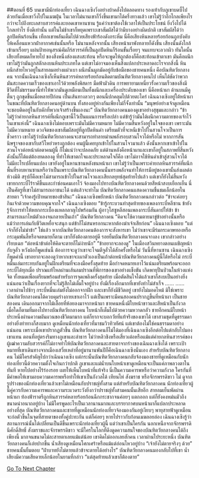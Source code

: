 ##ตอนที่ 65 บนเขามีนักท่องเที่ยว
เฉินฉางเซิงวิ่งอย่างบ้าคลั่งไปตลอดทาง รองเท้ากับภูเขาบดบี้ไปด้วยกันเมื่อเขาวิ่งไปในเมฆฝุ่น ในเวลาไม่นานเขาก็วิ่งขึ้นเขามาได้ครึ่งทางแล้ว
เขาไม่รู้ว่าอีกไกลเพียงไรกว่าจะไปถึงทะเลสาบสวรรค์และยอดเขาหานซาน รู้แค่ว่าเขาต้องใช้เวลาให้เป็นประโยชน์ ยิ่งวิ่งไปได้ไกลเท่าไร ยิ่งดีเท่านั้น
แต่ในไม่ช้าเขาก็หยุดเพราะเขาสัมผัสได้ว่ามีบางอย่างผิดปกติ
เขาสัมผัสได้ว่าลูกปัดหินร้อนขึ้น
เทือกเขาพลันเต็มไปด้วยเสียงฟ้าร้องดังกระหึ่ม นี่คือเสียงหินหลายร้อยก้อนถูกบังคับให้เคลื่อนแหวกฝ่าอากาศเช่นนั้นหรือ
ไม่นานหลังจากนั้น เสียงหน้าผาพังทลายก็ดังขึ้น
เสียงนั้นดังใกล้เข้ามาเรื่อยๆ แผ่นป้ายอนุสรณ์คัมภีร์สวรรค์ที่เป็นลูกปัดหินก็ร้อนขั้นเรื่อยๆ จนแทบจะลวกผิว
ทันใดนั้นเสียงทั้งหมดก็หายไป
ของสิ่งหนึ่งส่องแสงสะท้อน หรือจะพูดให้ถูกต้องก็คือสะท้อนเข้าตาเขา
มันคือผนึก เขาไม่รู้ว่ามันถูกสลักลงบนหินประเภทใด แต่เขาไม่อาจมองเห็นสิ่งแปลกประหลาดอะไรจากสิ่งนี้
หินผนึกส่ายไหวอยู่ในสายลมอย่างแผ่วเบา
ผนึกนั้นผูกมัดอยู่กับข้อมือของชายคนหนึ่ง
คือบัณฑิตวัยกลางคน
จากนั้นเฉินฉางเซิงก็เห็นหินสวรรค์หลายร้อยก้อนติดตามบัณฑิตวัยกลางคนไป
เห็นได้ชัดว่าพวกมันสะกดความเร็วของเขาเอาไว้ด้วยพลังพิสดาร มืดฟ้ามัวดิน การพยายามเหนี่ยวรั้งความเร็วของสิ่งมีชีวิตที่ไม่ธรรมดานี้ทำให้พวกมันดูเหมือนเป็นทั้งผนึกและเครื่องประดับของเขา
นี่คือหน้าผา ด้านบนมีคูตื้นๆ ถูกขุดขึ้นเมื่อหลายปีก่อน เป็นเส้นทางลวกๆ ตอนนี้ปกคลุมไปด้วยตะไคร่
เฉินฉางเซิงอยู่ใต้หน้าผาในขณะที่บัณฑิตวัยกลางคนอยู่ด้านบน ทั้งสองอยู่ห่างกันเพียงไม่กี่จั้งเท่านั้น
“มนุษย์อย่างเจ้าดูเหมือนจะชอบติดอยู่ในกับดักที่พวกเจ้าสร้างขึ้นเองนะ”
บัณฑิตวัยกลางคนมองดูเขาอย่างสุขุมและกล่าว “ข้าไม่รู้ว่าค่ายกลหินสวรรค์ที่ผนึกภูเขานี้ไว้เป็นแผนการหรือเปล่า แต่ข้ารู้ว่ามันได้ผนึกความตายของเจ้าไว้ในเขาแห่งนี้”
เฉินฉางเซิงไม่ตอบเพราะมันไม่มีความหมาย
ไม่มีความสิ้นหวังอยู่ในใจของเขา เพราะมันไม่มีความหมาย
ดวงจิตของเขาสัมผัสอยู่ที่ลูกปัดหินดำ เตรียมตัวที่จะหนีเข้าไปในสวนโจวเป็นการชั่วคราว
เขาไม่รู้ว่าบัณฑิตวัยกลางคนจะสามารถทำลายม่านพลังรอบสวนโจวได้หรือไม่ หากการสันนิษฐาจของเขากับสวีโหย่วหรงถูกต้อง คนผู้นี้เคยบุกเข้าไปในสวนโจวมาแล้ว ดังนั้นหากเขาเข้าไปในสวนโจวต่อหน้าต่อตาคนผู้นี้ ก็ไม่แน่ว่าจะปลอดภัย แต่ด้านหลังคือหน้าผาและเขาก็อยู่ในสภาพที่สิ้นหวัง ดังนั้นก็ได้แต่ต้องทดลองดู
ที่ทำให้เขาตกใจและประหลาดใจก็คือ เขาไม่อาจใช้หินดำเข้าสู่สวนโจวได้
ไม่มีอะไรเปลี่ยนแปลง เขายังอยู่ในหานซานหลังชนหน้าผา
เขาไม่รู้ว่าเป็นเพราะค่ายกลหินสวรรค์ที่ผนึกพื้นที่รอบหานซานหรือว่าเป็นเพราะบัณฑิตวัยกลางคนนั้นทรงพลังจนทำให้การมีอยู่ของเขานั้นส่งผลต่อห้วงมิติ
สรุปก็คือเขาไม่สามารถเข้าไปในสวนโจวและเสียกลยุทธ์สุดท้ายไปแล้ว
แต่เขาก็ยังไม่สิ้นหวัง
เขายกกระบี่ไร้ราคีขึ้นและกำซ่อนคมเอาไว้ จ้องมองไปทางบัณฑิตวัยกลางคนด้วยสีหน้าสงบเยือกเย็น
นี่เป็นศัตรูที่เขาไม่สามารถเอาชนะได้ แต่แล้วจะทำไม
บัณฑิตวัยกลางคนแสดงความชื่นชมเล็กน้อยในสายตา “เจ้าคงรู้เป้าหมายของข้าสินะ”
เฉินฉางเซิงพยักหน้า
บัณฑิตวัยกลางคนกล่าวต่อ “ข้าจะค่อยๆ กินเจ้าด้วยความขอบคุณจากใจ”
เฉินฉางเซิงตอบ “ข้ารู้กระบวนท่าสุดท้ายของเพลงกระบี่หลีซาน ข้ายังรู้จักการทำให้หยกกระเบื้องแหลกลาญไปพร้อมกัน ผู้อาวุโสซูหลีสอนเพลงกระบี่สันดาปให้ข้า ข้าสามารถเผาไหม้ตัวเองจนกลายเป็นเถ้า”
บัณฑิตวัยกลางคน “คิดจะใช้ความตายมาขู่ข้าอย่างนั้นหรือ แม้ว่าการเล่นกับชีวิตเหยื่อจะสนุก แต่ข้าก็ไม่สนหรอกนะหากต้องฆ่าเจ้าเสียก่อน”
เฉินฉางเซิงตอบ “แต่เจ้าก็ยังไม่ฆ่าข้า”
ใช่แล้ว หากบัณฑิตวัยกลางคนต้องการจะสังหารเขา ไม่ว่าเขาจะมีร่มกระดาษทองหรือกระดุมพันลี้หรือจดหมายก็ตาม เขาก็ยังต้องตายอยู่ดี
รอยยิ้มบัณฑิตวัยกลางคนจางลง เขากล่าวอย่างเรียบเฉย “ต่อหน้าข้าต่อให้คิดจะตายก็ไม่ง่ายนัก”
“ข้าอยากจะลองดู”
ในเมืองสวินหยางตอนเผชิญหน้ากับจูลั่ว หวังผ้อก็พูดเช่นนี้ ต้องการจะดูว่าเขาจะโจมตีจูลั่วได้สักครั้งหรือไม่ วันนี้ที่หานซาน เฉินฉางเซิงก็พูดคำนี้ เขาอยากจะลองดูว่าหากเขาจะเผาตัวเองเป็นเถ้าต่อหน้าบัณฑิตวัยกลางคนผู้นี้ได้หรือไม่
กระบี่หมื่นเล่มกระทบกันอยู่ในฝักเตรียมที่จะลงมือครั้งสุดท้าย มือกำจดหมายเอาไว้แน่นเตรียมพร้อมจะออกกระบี่ได้ทุกเมื่อ
ปราณแท้ไหลผ่านเส้นลมปราณที่พิการของเขาอย่างแข็งขัน เกิดพายุปั่นป่วนในห้วงแห่งจิต ทั้งหมดเพื่อเตรียมพร้อมสำหรับการจุดเพลิงครั้งสุดท้าย
เมื่อตัดสินใจได้แล้วเขาก็สงบเป็นอย่างยิ่ง
แน่นอนว่าเป็นเรื่องยากที่จะไม่รู้สึกไม่เต็มใจอยู่บ้าง
ยังมีเรื่องอีกมากที่เขายังทำไม่สำเร็จ
……
……
เวลาผ่านไปช้าๆ กระบี่หมื่นเล่มยังไม่ออกจากฝัก และเขาก็ยังมีชีวิตอยู่ เขายังไม่มอดไหม้
มิใช่เพราะบัณฑิตวัยกลางคนได้ควบคุมร่างกายเขาเอาไว้ แต่เป็นเพราะมีคนสองคนปรากฏขึ้นที่หน้าผา
เป็นชายสองคน เดินออกมาจากไม้เลื้อยที่ห้อยลงมาจากหน้าผา
ชายคนหนึ่งมีใบหน้าขาวและสีหน้าเป็นกังวล เมื่อใดก็ตามที่มองไปทางบัณฑิตวัยกลางคน ใบหน้าก็เต็มไปด้วยความหวาดกลัว ชายอีกคนมีใบหน้าประหนึ่งผ่านความผันผวนของชีวิตมามาก แต่ก็ยากจะบอกวัยที่แท้จริงของเขาได้ เขาสวมชุดที่ดูธรรมดาอย่างยิ่งท่าทางก็สงบมาก ดูเหมือนนักท่องเที่ยวที่มาชมวิวทิวทัศน์
แต่เขาต้องไม่ใช่คนธรรมดาอย่างแน่นอน
เพราะเมื่อเขาปรากฏตัวขึ้น บัณฑิตวัยกลางคนก็ไม่ได้มองที่เฉินฉางเซิงอีกต่อไปแต่กลับไปมองเขาแทน
ตอนที่อยู่ตรงริมทางภูเขาและลำธาร ไม่ว่าหลิวชิงหรือเสี่ยวเต๋อหรือแม้แต่ค่ายกลหินสวรรค์ของผู้เฒ่าความลับสวรรค์ก็ไม่อาจทำให้บัณฑิตวัยกลางคนละสายตาจากร่างของเฉินฉางเซิงได้ เพราะเป้าหมายที่เขาเดินทางจากเมืองเสวี่ยเหล่าที่อยู่มานานพันปีก็คือเฉินฉางเซิงนั่นเอง
สำหรับบัณฑิตวัยกลางคน ไม่มีใครสำคัญไปกว่าเฉินฉางเซิง
แต่กระนั้นบัณฑิตวัยกลางคนกลับจ้องมองชายที่ดูเหมือนกับนักท่องเที่ยวนี้ด้วยความตั้งใจเกินกว่าปกติ
ภูเขาและแม่น้ำบนใบหน้าเขาดูเหมือนจะเป็นแค่ภาพลวงตาในทันที หายไปอย่างไร้ร่องรอย เผยให้เห็นใบหน้าที่แท้จริง
นี่เป็นความเคารพหรือว่าความกังวล ใครกันที่มีค่าพอให้เขามอบความเคารพหรือทำให้เขาเป็นกังวลได้ เทียนไห่ สังฆราช หรือจักรพรรดิขาว
ไม่ ดูจากรูปร่างของนักท่องเที่ยวแล้วเขาไม่เหมือนกับปราชญ์ทั้งสาม
แต่สำหรับบัณฑิตวัยกลางคน นักท่องเที่ยวผู้นี้คู่ควรกับความเคารพและความระแวดระวังยิ่งกว่าปราชญ์ทั้งสามคนนั้นเสียอีก
สายลมเย็นพัดผ่านหน้าผา ท้องฟ้าราตรีถูกหินสวรรค์หลายร้อยก้อนฉีกกระชากจนค่อยๆ แตกออก แต่ก็ยังคงหม่นมัวถึงขนาดน่าอนาถอยู่บ้าง
ไม่มีใครพูดอะไรเป็นเวลานานมากและบรรยากาศบนหน้าผาก็แปลกประหลาดอย่างที่สุด
บัณฑิตวัยกลางคนและชายที่ดูเหมือนนักท่องเที่ยวจ้องมองกันอยู่เงียบๆ พายุสายฟ้าดูเหมือนจะก่อตัวขึ้นในจุดที่สายตาของทั้งคู่ปะทะกัน แต่ก็ค่อยๆ หายไปราวกับก้อนเมฆลอยล่อง
เฉินฉางเซิงรู้ว่าสถานการณ์นั้นได้เปลี่ยนเป็นดีขึ้นเพราะนักท่องเที่ยวผู้นี้ แต่ว่าเขาเป็นใครกัน
นอกเหนือจากจักรพรรดินีศักดิ์สิทธิ์ สังฆราชและจักรพรรดิขาว จะมีใครในโลกที่ดึงดูดความสนใจของบัณฑิตวัยกลางคนได้ถึงเพียงนี้ มากจนขนาดไม่ละสายตาเลยแม้แต่น้อย เขาคิดไม่ออกเลยสักคน
เวลาผ่านไประยะหนึ่ง บัณฑิตวัยกลางคนก็เอ่ยปากขึ้น น้ำเสียงดูเหมือนโศกเศร้าหรือแม้แต่อ่อนไหวอยู่บ้าง “เจ้ายังไม่ตายจริงๆ ด้วย”
ชายคนนั้นยิ้มตอบ “ฝ่าบาทยังไม่ตายแล้วข้าจะตายได้อย่างไร”
บัณฑิตวัยกลางคนมองกลับไปที่เขา น้ำเสียงมีความเสียดายเล็กน้อยในยามที่กล่าว “แต่สุดท้ายแล้วเขาก็ต้องตาย”


[Go To Next Chapter]( ./575.md)